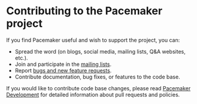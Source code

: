 # Contributing to the Pacemaker project

If you find Pacemaker useful and wish to support the project, you can:

* Spread the word (on blogs, social media, mailing lists, Q&A websites, etc.).
* Join and participate in the [mailing lists](https://clusterlabs.org/mailman/listinfo/).
* Report [bugs and new feature requests](https://bugs.clusterlabs.org/).
* Contribute documentation, bug fixes, or features to the code base.

If you would like to contribute code base changes, please read
[Pacemaker Development](https://clusterlabs.org/pacemaker/doc/en-US/Pacemaker/2.0/html-single/Pacemaker_Development/index.html)
for detailed information about pull requests and policies.
